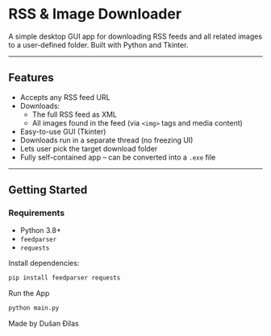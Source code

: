 # RSS & Image Downloader

A simple desktop GUI app for downloading RSS feeds and all related images to a user-defined folder. Built with Python and Tkinter.

---

## Features

- Accepts any RSS feed URL  
- Downloads:
  - The full RSS feed as XML
  - All images found in the feed (via `<img>` tags and media content)
- Easy-to-use GUI (Tkinter)
- Downloads run in a separate thread (no freezing UI)
- Lets user pick the target download folder
- Fully self-contained app – can be converted into a `.exe` file



---

## Getting Started

### Requirements

- Python 3.8+
- `feedparser`
- `requests`

Install dependencies:

```bash
pip install feedparser requests
```

Run the App
```bash
python main.py
```
Made by Dušan Đilas

